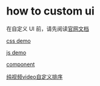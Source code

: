# how to custom ui

在自定义 UI 前，请先阅读[官网文档](https://cloud.tencent.com/document/product/1639/81513)

[css demo](./pure-css/readme.md)

[js demo](./pure-js/readme.md)

[component](./vue-component/README.md)

[纯视频video自定义排序](./video-sort/README.md)
